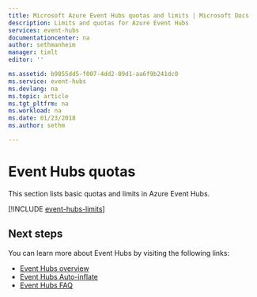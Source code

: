 ```yaml
---
title: Microsoft Azure Event Hubs quotas and limits | Microsoft Docs
description: Limits and quotas for Azure Event Hubs
services: event-hubs
documentationcenter: na
author: sethmanheim
manager: timlt
editor: ''

ms.assetid: b9855dd5-f007-4dd2-89d1-aa6f9b241dc0
ms.service: event-hubs
ms.devlang: na
ms.topic: article
ms.tgt_pltfrm: na
ms.workload: na
ms.date: 01/23/2018
ms.author: sethm

---
```

# Event Hubs quotas

This section lists basic quotas and limits in Azure Event Hubs.

[!INCLUDE [event-hubs-limits](../../includes/event-hubs-limits.md)]

## Next steps

You can learn more about Event Hubs by visiting the following links:

* [Event Hubs overview](event-hubs-what-is-event-hubs.md)
* [Event Hubs Auto-inflate](event-hubs-auto-inflate.md)
* [Event Hubs FAQ](event-hubs-faq.md)
